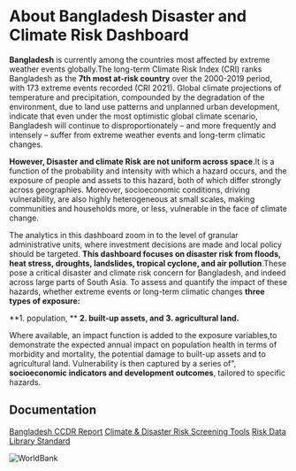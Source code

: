 # About Bangladesh Disaster and Climate Risk Dashboard

**Bangladesh** is currently among the countries most affected by extreme weather events globally.The long-term Climate Risk Index (CRI) ranks Bangladesh as the **7th most at-risk country** over the 2000-2019 period, with 173 extreme events recorded (CRI 2021). Global climate projections of temperature and precipitation, compounded by the degradation of the environment, due to land use patterns and unplanned urban development, indicate that even under the most optimistic global climate scenario, Bangladesh will continue to disproportionately – and more frequently and intensely – suffer from extreme weather events and long-term climatic changes.

**However, Disaster and climate Risk are not uniform across space**.It is a function of the probability and intensity with which a hazard occurs, and the exposure of people and assets to this hazard, both of which differ strongly across geographies. Moreover, socioeconomic conditions, driving vulnerability, are also highly heterogeneous at small scales, making communities and households more, or less, vulnerable in the face of climate change.

The analytics in this dashboard zoom in to the level of granular administrative units, where investment decisions are made and local policy should be targeted. **This dashboard focuses on disaster risk from floods, heat stress, droughts, landslides, tropical cyclone, and air pollution**.These pose a critical disaster and climate risk concern for Bangladesh, and indeed across large parts of South Asia. To assess and quantify the impact of these hazards, whether extreme events or long-term climatic changes **three types of exposure:**

**1. population, **
**2. built-up assets, and**
**3. agricultural land.**

Where available, an impact function is added to the exposure variables,to demonstrate the expected annual impact on population health in terms of morbidity and mortality, the potential damage to built-up assets and to agricultural land. Vulnerability is then captured by a series of", **socioeconomic indicators and development outcomes**, tailored to specific hazards.

## Documentation
[Bangladesh CCDR Report](https://www.worldbank.org/en/publication/country-climate-development-reports)
[Climate & Disaster Risk Screening Tools](https://gfdrr.github.io/CCDR-tools/home.html)
[Risk Data Library Standard](https://docs.riskdatalibrary.org/en/latest/)

![WorldBank](https://github.com/zia-foisal/Bangladesh-CCDR-World-Bank/blob/main/CCDR_Dashboard/www/worldbank_logo.jpg)
